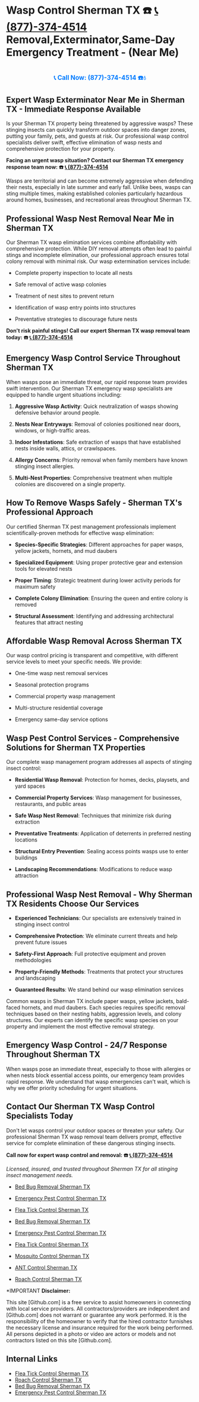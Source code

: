 # Wasp Control Sherman TX ☎️ [📞 (877)-374-4514](https://pest-control-4514.netlify.app) Removal,Exterminator,Same-Day Emergency Treatment - (Near Me) 
# 

<p align="center" style="font-size: 1.2em; font-weight: bold; margin: 20px 0;">
  <a href="https://pest-control-4514.netlify.app" target="_blank" style="color: #007BFF; text-decoration: none;">📞 Call Now: (877)-374-4514 ☎️💧</a>
</p>

## Expert Wasp Exterminator Near Me in Sherman TX - Immediate Response Available

Is your Sherman TX property being threatened by aggressive wasps? These stinging insects can quickly transform outdoor spaces into danger zones, putting your family, pets, and guests at risk. Our professional wasp control specialists deliver swift, effective elimination of wasp nests and comprehensive protection for your property.

**Facing an urgent wasp situation? Contact our Sherman TX emergency response team now: ☎️ [📞 (877)-374-4514](https://pest-control-4514.netlify.app)**

Wasps are territorial and can become extremely aggressive when defending their nests, especially in late summer and early fall. Unlike bees, wasps can sting multiple times, making established colonies particularly hazardous around homes, businesses, and recreational areas throughout Sherman TX.

## Professional Wasp Nest Removal Near Me in Sherman TX

Our Sherman TX wasp elimination services combine affordability with comprehensive protection. While DIY removal attempts often lead to painful stings and incomplete elimination, our professional approach ensures total colony removal with minimal risk. Our wasp extermination services include:

- Complete property inspection to locate all nests

- Safe removal of active wasp colonies

- Treatment of nest sites to prevent return

- Identification of wasp entry points into structures

- Preventative strategies to discourage future nests

**Don't risk painful stings! Call our expert Sherman TX wasp removal team today: ☎️ [📞 (877)-374-4514](https://pest-control-4514.netlify.app)**

## Emergency Wasp Control Service Throughout Sherman TX

When wasps pose an immediate threat, our rapid response team provides swift intervention. Our Sherman TX emergency wasp specialists are equipped to handle urgent situations including:

1. **Aggressive Wasp Activity**: Quick neutralization of wasps showing defensive behavior around people.

2. **Nests Near Entryways**: Removal of colonies positioned near doors, windows, or high-traffic areas.

3. **Indoor Infestations**: Safe extraction of wasps that have established nests inside walls, attics, or crawlspaces.

4. **Allergy Concerns**: Priority removal when family members have known stinging insect allergies.

5. **Multi-Nest Properties**: Comprehensive treatment when multiple colonies are discovered on a single property.

## How To Remove Wasps Safely - Sherman TX's Professional Approach

Our certified Sherman TX pest management professionals implement scientifically-proven methods for effective wasp elimination:

- **Species-Specific Strategies**: Different approaches for paper wasps, yellow jackets, hornets, and mud daubers

- **Specialized Equipment**: Using proper protective gear and extension tools for elevated nests

- **Proper Timing**: Strategic treatment during lower activity periods for maximum safety

- **Complete Colony Elimination**: Ensuring the queen and entire colony is removed

- **Structural Assessment**: Identifying and addressing architectural features that attract nesting

## Affordable Wasp Removal Across Sherman TX

Our wasp control pricing is transparent and competitive, with different service levels to meet your specific needs. We provide:

- One-time wasp nest removal services

- Seasonal protection programs

- Commercial property wasp management

- Multi-structure residential coverage

- Emergency same-day service options

## Wasp Pest Control Services - Comprehensive Solutions for Sherman TX Properties

Our complete wasp management program addresses all aspects of stinging insect control:

- **Residential Wasp Removal**: Protection for homes, decks, playsets, and yard spaces

- **Commercial Property Services**: Wasp management for businesses, restaurants, and public areas

- **Safe Wasp Nest Removal**: Techniques that minimize risk during extraction

- **Preventative Treatments**: Application of deterrents in preferred nesting locations

- **Structural Entry Prevention**: Sealing access points wasps use to enter buildings

- **Landscaping Recommendations**: Modifications to reduce wasp attraction

## Professional Wasp Nest Removal - Why Sherman TX Residents Choose Our Services

- **Experienced Technicians**: Our specialists are extensively trained in stinging insect control

- **Comprehensive Protection**: We eliminate current threats and help prevent future issues

- **Safety-First Approach**: Full protective equipment and proven methodologies

- **Property-Friendly Methods**: Treatments that protect your structures and landscaping

- **Guaranteed Results**: We stand behind our wasp elimination services

Common wasps in Sherman TX include paper wasps, yellow jackets, bald-faced hornets, and mud daubers. Each species requires specific removal techniques based on their nesting habits, aggression levels, and colony structures. Our experts can identify the specific wasp species on your property and implement the most effective removal strategy.

## Emergency Wasp Control - 24/7 Response Throughout Sherman TX

When wasps pose an immediate threat, especially to those with allergies or when nests block essential access points, our emergency team provides rapid response. We understand that wasp emergencies can't wait, which is why we offer priority scheduling for urgent situations.

## Contact Our Sherman TX Wasp Control Specialists Today

Don't let wasps control your outdoor spaces or threaten your safety. Our professional Sherman TX wasp removal team delivers prompt, effective service for complete elimination of these dangerous stinging insects.

**Call now for expert wasp control and removal: ☎️ [📞 (877)-374-4514](https://pest-control-4514.netlify.app)**

*Licensed, insured, and trusted throughout Sherman TX for all stinging insect management needs.*


- [Bed Bug Removal Sherman TX](https://github.com/allyoucaneatsushiin/pest-control/blob/main/Bed-Bug-Removal-Sherman-TX-877-374-4514-Exterminator-Same-Day-Emergency-Treatment-Near-Me.md)
- [Emergency Pest Control Sherman TX](https://github.com/allyoucaneatsushiin/pest-control/blob/main/Emergency-Pest-Control-Sherman-TX-877-374-4514-24-7-Fast-Response-Near-Me.md)
- [Flea Tick Control Sherman TX](https://github.com/allyoucaneatsushiin/pest-control/blob/main/Flea-Tick-Control-Sherman-TX-877-374-4514-Removal-Exterminator-Same-Day-Emergency-Treatment-Near-Me.md)


- [Bed Bug Removal Sherman TX](https://github.com/allyoucaneatsushiin/pest-control/blob/main/Bed-Bug-Removal-Sherman-TX-877-374-4514-Exterminator-Same-Day-Emergency-Treatment-Near-Me.md)
- [Emergency Pest Control Sherman TX](https://github.com/allyoucaneatsushiin/pest-control/blob/main/Emergency-Pest-Control-Sherman-TX-877-374-4514-24-7-Fast-Response-Near-Me.md)
- [Flea Tick Control Sherman TX](https://github.com/allyoucaneatsushiin/pest-control/blob/main/Flea-Tick-Control-Sherman-TX-877-374-4514-Removal-Exterminator-Same-Day-Emergency-Treatment-Near-Me.md)


- [Mosquito Control Sherman TX](https://github.com/allyoucaneatsushiin/pest-control/blob/main/Mosquito-Control-Sherman-TX-877-374-4514-Exterminator-Same-Day-Emergency-Treatment-Near-Me.md)
- [ANT Control Sherman TX](https://github.com/allyoucaneatsushiin/pest-control/blob/main/ANT-Control-Sherman-TX-877-374-4514-Prevention-Extermination-Same-Day-Emergency-Treatment-Near-Me.md)
- [Roach Control Sherman TX](https://github.com/allyoucaneatsushiin/pest-control/blob/main/Roach-Control-Sherman-TX-877-374-4514-Removal-Exterminator-Same-Day-Emergency-Treatment-Near-Me.md)


*IMPORTANT **Disclaimer:**  

This site [Github.com] is a free service to assist homeowners in connecting with local service providers. All contractors/providers are independent and [Github.com] does not warrant or guarantee any work performed. It is the responsibility of the homeowner to verify that the hired contractor furnishes the necessary license and insurance required for the work being performed. All persons depicted in a photo or video are actors or models and not contractors listed on this site [Github.com].


## Internal Links
- [Flea Tick Control Sherman TX](https://github.com/allyoucaneatsushiin/pest-control/blob/main/Flea-Tick-Control-Sherman-TX-877-374-4514-Removal-Exterminator-Same-Day-Emergency-Treatment-Near-Me.md)
- [Roach Control Sherman TX](https://github.com/allyoucaneatsushiin/pest-control/blob/main/Roach-Control-Sherman-TX-877-374-4514-Removal-Exterminator-Same-Day-Emergency-Treatment-Near-Me.md)
- [Bed Bug Removal Sherman TX](https://github.com/allyoucaneatsushiin/pest-control/blob/main/Bed-Bug-Removal-Sherman-TX-877-374-4514-Exterminator-Same-Day-Emergency-Treatment-Near-Me.md)
- [Emergency Pest Control Sherman TX](https://github.com/allyoucaneatsushiin/pest-control/blob/main/Emergency-Pest-Control-Sherman-TX-877-374-4514-24-7-Fast-Response-Near-Me.md)
